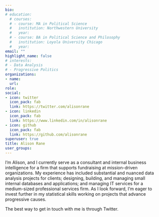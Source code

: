 ```yaml
---
bio: 
# education:
  # courses:
  # - course: MA in Political Science
  #   institution: Northwestern University
  #   year: 
  # - course: BA in Political Science and Philosophy
  #   institution: Loyola University Chicago
  #   year: 
email: ""
highlight_name: false
# interests:
# - Data Analysis
# - Progressive Politics
organizations:
- name: 
  url: 
role: 
social:
- icon: twitter
  icon_pack: fab
  link: https://twitter.com/alisonrane
- icon: linkedin
  icon_pack: fab
  link: https://www.linkedin.com/in/alisonrane
- icon: github
  icon_pack: fab
  link: https://github.com/alisonrane
superuser: true
title: Alison Rane
user_groups:
---
```


I’m Alison, and I currently serve as a consultant and internal business intelligence for a firm that supports fundraising at mission-driven organizations. My experience has included substantial and nuanced data analysis projects for clients; designing, building, and managing small internal databases and applications; and managing IT services for a medium-sized professional services firm. As I look forward, I’m eager to invest further in my statistical skills working on projects that advance progressive causes. 

The best way to get in touch with me is through Twitter.
